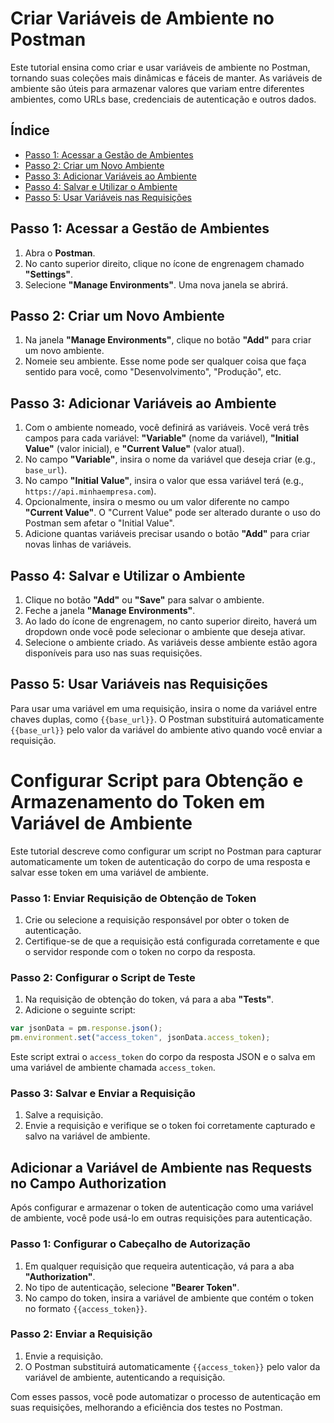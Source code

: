 # Criar Variáveis de Ambiente no Postman

Este tutorial ensina como criar e usar variáveis de ambiente no Postman, tornando suas coleções mais dinâmicas e fáceis de manter. As variáveis de ambiente são úteis para armazenar valores que variam entre diferentes ambientes, como URLs base, credenciais de autenticação e outros dados.

## Índice

- [Passo 1: Acessar a Gestão de Ambientes](#passo-1-acessar-a-gestão-de-ambientes)
- [Passo 2: Criar um Novo Ambiente](#passo-2-criar-um-novo-ambiente)
- [Passo 3: Adicionar Variáveis ao Ambiente](#passo-3-adicionar-variáveis-ao-ambiente)
- [Passo 4: Salvar e Utilizar o Ambiente](#passo-4-salvar-e-utilizar-o-ambiente)
- [Passo 5: Usar Variáveis nas Requisições](#passo-5-usar-variáveis-nas-requisições)

## Passo 1: Acessar a Gestão de Ambientes

1. Abra o **Postman**.
2. No canto superior direito, clique no ícone de engrenagem chamado **"Settings"**.
3. Selecione **"Manage Environments"**. Uma nova janela se abrirá.

## Passo 2: Criar um Novo Ambiente

1. Na janela **"Manage Environments"**, clique no botão **"Add"** para criar um novo ambiente.
2. Nomeie seu ambiente. Esse nome pode ser qualquer coisa que faça sentido para você, como "Desenvolvimento", "Produção", etc.

## Passo 3: Adicionar Variáveis ao Ambiente

1. Com o ambiente nomeado, você definirá as variáveis. Você verá três campos para cada variável: **"Variable"** (nome da variável), **"Initial Value"** (valor inicial), e **"Current Value"** (valor atual).
2. No campo **"Variable"**, insira o nome da variável que deseja criar (e.g., `base_url`).
3. No campo **"Initial Value"**, insira o valor que essa variável terá (e.g., `https://api.minhaempresa.com`).
4. Opcionalmente, insira o mesmo ou um valor diferente no campo **"Current Value"**. O "Current Value" pode ser alterado durante o uso do Postman sem afetar o "Initial Value".
5. Adicione quantas variáveis precisar usando o botão **"Add"** para criar novas linhas de variáveis.

## Passo 4: Salvar e Utilizar o Ambiente

1. Clique no botão **"Add"** ou **"Save"** para salvar o ambiente.
2. Feche a janela **"Manage Environments"**.
3. Ao lado do ícone de engrenagem, no canto superior direito, haverá um dropdown onde você pode selecionar o ambiente que deseja ativar.
4. Selecione o ambiente criado. As variáveis desse ambiente estão agora disponíveis para uso nas suas requisições.

## Passo 5: Usar Variáveis nas Requisições

Para usar uma variável em uma requisição, insira o nome da variável entre chaves duplas, como `{{base_url}}`. O Postman substituirá automaticamente `{{base_url}}` pelo valor da variável do ambiente ativo quando você enviar a requisição.

# Configurar Script para Obtenção e Armazenamento do Token em Variável de Ambiente

Este tutorial descreve como configurar um script no Postman para capturar automaticamente um token de autenticação do corpo de uma resposta e salvar esse token em uma variável de ambiente.

### Passo 1: Enviar Requisição de Obtenção de Token

1. Crie ou selecione a requisição responsável por obter o token de autenticação.
2. Certifique-se de que a requisição está configurada corretamente e que o servidor responde com o token no corpo da resposta.

### Passo 2: Configurar o Script de Teste

1. Na requisição de obtenção do token, vá para a aba **"Tests"**.
2. Adicione o seguinte script:

```javascript
var jsonData = pm.response.json();
pm.environment.set("access_token", jsonData.access_token);
```

Este script extrai o `access_token` do corpo da resposta JSON e o salva em uma variável de ambiente chamada `access_token`.

### Passo 3: Salvar e Enviar a Requisição

1. Salve a requisição.
2. Envie a requisição e verifique se o token foi corretamente capturado e salvo na variável de ambiente.

## Adicionar a Variável de Ambiente nas Requests no Campo Authorization

Após configurar e armazenar o token de autenticação como uma variável de ambiente, você pode usá-lo em outras requisições para autenticação.

### Passo 1: Configurar o Cabeçalho de Autorização

1. Em qualquer requisição que requeira autenticação, vá para a aba **"Authorization"**.
2. No tipo de autenticação, selecione **"Bearer Token"**.
3. No campo do token, insira a variável de ambiente que contém o token no formato `{{access_token}}`.

### Passo 2: Enviar a Requisição

1. Envie a requisição.
2. O Postman substituirá automaticamente `{{access_token}}` pelo valor da variável de ambiente, autenticando a requisição.

Com esses passos, você pode automatizar o processo de autenticação em suas requisições, melhorando a eficiência dos testes no Postman.
